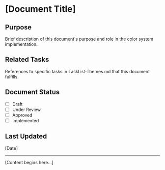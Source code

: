 # [Document Title]

## Purpose

Brief description of this document's purpose and role in the color system implementation.

## Related Tasks

References to specific tasks in TaskList-Themes.md that this document fulfills.

## Document Status

- [ ] Draft
- [ ] Under Review
- [ ] Approved
- [ ] Implemented

## Last Updated

[Date]

---

[Content begins here...]
